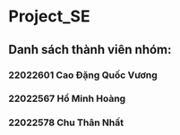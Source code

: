 # Project_SE
## Danh sách thành viên nhóm:
### 22022601 Cao Đặng Quốc Vương
### 22022567 Hồ Minh Hoàng
### 22022578 Chu Thân Nhất

